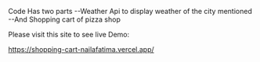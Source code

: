 Code Has two parts
--Weather Api to display weather of the city mentioned
--And Shopping cart of pizza shop


Please visit this site to see live Demo:

https://shopping-cart-nailafatima.vercel.app/
